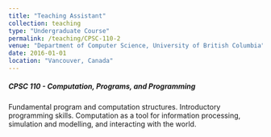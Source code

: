 ```yaml
---
title: "Teaching Assistant"
collection: teaching
type: "Undergraduate Course"
permalink: /teaching/CPSC-110-2
venue: "Department of Computer Science, University of British Columbia"
date: 2016-01-01
location: "Vancouver, Canada"
---
```


##### CPSC 110 - Computation, Programs, and Programming

Fundamental program and computation structures. Introductory programming skills. Computation as a tool for information processing, simulation and modelling, and interacting with the world.